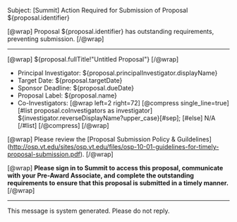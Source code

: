 Subject: [Summit] Action Required for Submission of Proposal ${proposal.identifier}

[@wrap]
Proposal ${proposal.identifier} has outstanding requirements, preventing submission.
[/@wrap]

------------------------------------------------------------------------
[@wrap]
${proposal.fullTitle!"Untitled Proposal"}
[/@wrap]

* Principal Investigator:
  ${proposal.principalInvestigator.displayName}
* Target Date: 
  ${proposal.targetDate} 
* Sponsor Deadline: 
  ${proposal.dueDate}
* Proposal Label: 
  ${proposal.name}
* Co-Investigators:
  [@wrap left=2 right=72]
  [@compress single_line=true]  
  [#list proposal.coInvestigators as investigator]
  ${investigator.reverseDisplayName?upper_case}[#sep];
  [#else] N/A
  [/#list]
  [/@compress]
  [/@wrap]

[@wrap]
Please review the [Proposal Submission Policy & Guildelines] (http://osp.vt.edu/sites/osp.vt.edu/files/osp-10-01-guidelines-for-timely-proposal-submission.pdf). 
[/@wrap]

[@wrap]
**Please sign in to Summit to access this proposal, communicate with your Pre-Award Associate, and complete the outstanding requirements to ensure that this proposal is submitted in a timely manner.**
[/@wrap]

------------------------------------------------------------------------
This message is system generated. 
Please do not reply.
